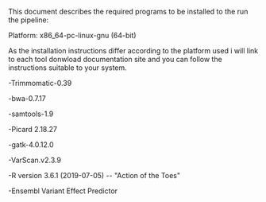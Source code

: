 This document describes the required programs to be installed to the run the pipeline:

Platform: x86_64-pc-linux-gnu (64-bit)

As the installation instructions differ according to the platform used i will link to each tool donwload documentation site and you can
follow the instructions suitable to your system.

-Trimmomatic-0.39

-bwa-0.7.17

-samtools-1.9

-Picard 2.18.27

-gatk-4.0.12.0

-VarScan.v2.3.9

-R version 3.6.1 (2019-07-05) -- "Action of the Toes"

-Ensembl Variant Effect Predictor 
